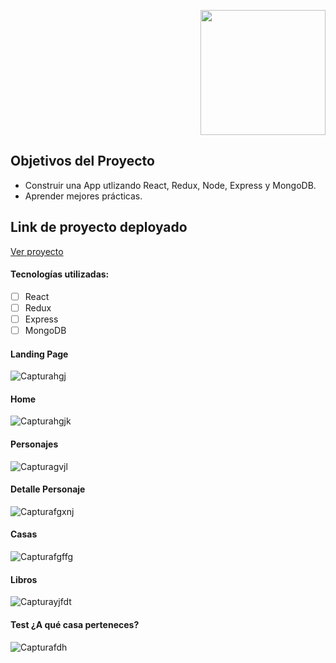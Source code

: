 
<p align="right">
  <img height="200" src="./videogame.png" />
</p>

## Objetivos del Proyecto

- Construir una App utlizando React, Redux, Node, Express y MongoDB.
- Aprender mejores prácticas.


## Link de proyecto deployado 
<a href="https://https://harrypotterweb.vercel.app//" >Ver proyecto</a>


#### Tecnologías utilizadas:
- [ ] React
- [ ] Redux
- [ ] Express
- [ ] MongoDB

#### Landing Page

![Capturahgj](https://user-images.githubusercontent.com/93220311/181876697-57934257-8286-4d54-ab92-6130fd757742.PNG)

#### Home

![Capturahgjk](https://user-images.githubusercontent.com/93220311/187744972-6cb41aa7-c114-4556-baf0-0121cc711053.PNG)



#### Personajes


![Capturagvjl](https://user-images.githubusercontent.com/93220311/187746236-084788e9-3088-4522-94c3-b585dd1829ce.PNG)


#### Detalle Personaje

![Capturafgxnj](https://user-images.githubusercontent.com/93220311/187745744-e404d07e-e471-42c4-abea-db4d501ba0ea.PNG)


#### Casas

![Capturafgffg](https://user-images.githubusercontent.com/93220311/187745833-c4f23bbf-a6b9-41f5-80a5-fc2b6f231e5f.PNG)


#### Libros


![Capturayjfdt](https://user-images.githubusercontent.com/93220311/187745983-cb83ae18-12bc-45f1-bb45-219ec38f05b6.PNG)


#### Test ¿A qué casa perteneces?


![Capturafdh](https://user-images.githubusercontent.com/93220311/187746143-26e3a263-42be-4d84-881c-b0608d155887.PNG)

